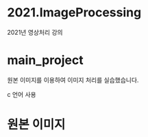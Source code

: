 # 2021.ImageProcessing
2021년 영상처리 강의

# main_project
원본 이미지를 이용하여 이미지 처리를 실습했습니다.


c 언어 사용


# 원본 이미지
